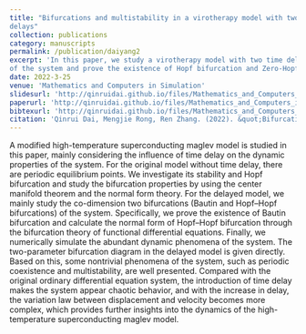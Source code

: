 ```yaml
---
title: "Bifurcations and multistability in a virotherapy model with two time
delays"
collection: publications
category: manuscripts
permalink: /publication/daiyang2
excerpt: 'In this paper, we study a virotherapy model with two time delays and analyze the existence of positive equilibrium
of the system and prove the existence of Hopf bifurcation and Zero-Hopf bifurcation.'
date: 2022-3-25
venue: 'Mathematics and Computers in Simulation'
slidesurl: 'http://qinruidai.github.io/files/Mathematics_and_Computers_in_Simulation.pdf'
paperurl: 'http://qinruidai.github.io/files/Mathematics_and_Computers_in_Simulation.pdf'
bibtexurl: 'http://qinruidai.github.io/files/Mathematics_and_Computers_in_Simulation.bib'
citation: 'Qinrui Dai, Mengjie Rong, Ren Zhang. (2022). &quot;Bifurcations and multistability in a virotherapy model with two time delays.&quot; <i>Mathematics and Computers in Simulation</i>. 198, 289-311.'
---
```

A modified high-temperature superconducting maglev model is studied in this paper, mainly considering the influence of time delay on the dynamic properties of the system. For the original model without time delay, there are periodic equilibrium points. We investigate its stability and Hopf bifurcation and study the bifurcation properties by using the center manifold theorem and the normal form theory. For the delayed model, we mainly study the co-dimension two bifurcations (Bautin and Hopf–Hopf bifurcations) of the system. Specifically, we prove the existence of Bautin bifurcation and calculate the normal form of Hopf–Hopf bifurcation through the bifurcation theory of functional differential equations. Finally, we numerically simulate the abundant dynamic phenomena of the system. The two-parameter bifurcation diagram in the delayed model is given directly. Based on this, some nontrivial phenomena of the system, such as periodic coexistence and multistability, are well presented. Compared with the original ordinary differential equation system, the introduction of time delay makes the system appear chaotic behavior, and with the increase in delay, the variation law between displacement and velocity becomes more complex, which provides further insights into the dynamics of the high-temperature superconducting maglev model.
